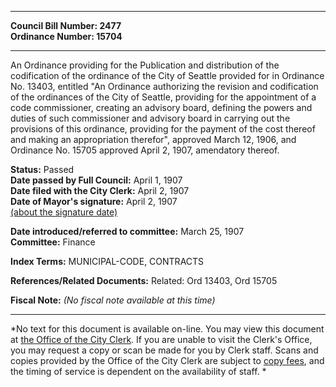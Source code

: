 * * * * *  
  
**Council Bill Number: [](#h0)[](#h2)2477**   
**Ordinance Number: 15704**  
  
* * * * *  
  
An Ordinance providing for the Publication and distribution of the codification of the ordinance of the City of Seattle provided for in Ordinance No. 13403, entitled "An Ordinance authorizing the revision and codification of the ordinances of the City of Seattle, providing for the appointment of a code commissioner, creating an advisory board, defining the powers and duties of such commissioner and advisory board in carrying out the provisions of this ordinance, providing for the payment of the cost thereof and making an appropriation therefor", approved March 12, 1906, and Ordinance No. 15705 approved April 2, 1907, amendatory thereof.  
  
**Status:** Passed   
**Date passed by Full Council:** April 1, 1907   
**Date filed with the City Clerk:** April 2, 1907   
**Date of Mayor's signature:** April 2, 1907   
[(about the signature date)](/~public/approvaldate.htm)   
  
  
**Date introduced/referred to committee:** March 25, 1907   
**Committee:** Finance   
  
**Index Terms:** MUNICIPAL-CODE, CONTRACTS  
  
**References/Related Documents:** Related: Ord 13403, Ord 15705  
  
**Fiscal Note:** *(No fiscal note available at this time)*  
  
* * * * *  
  
*No text for this document is available on-line. You may view this document at [the Office of the City Clerk](http://www.seattle.gov/leg/clerk/contactUs.htm). If you are unable to visit the Clerk's Office, you may request a copy or scan be made for you by Clerk staff. Scans and copies provided by the Office of the City Clerk are subject to [copy fees](http://clerk.seattle.gov/~public/clerkfees.htm), and the timing of service is dependent on the availability of staff. *  
  
  
